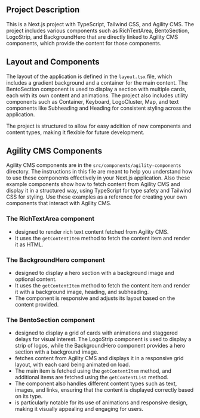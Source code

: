 
## Project Description
This is a Next.js project with TypeScript, Tailwind CSS, and Agility CMS.
The project includes various components such as RichTextArea, BentoSection, LogoStrip, and BackgroundHero that are directly linked to Agility CMS components, which provide the content for those components.

## Layout and Components
The layout of the application is defined in the `layout.tsx` file, which includes a gradient background and a container for the main content. The BentoSection component is used to display a section with multiple cards, each with its own content and animations.
The project also includes utility components such as Container, Keyboard, LogoCluster, Map, and text components like Subheading and Heading for consistent styling across the application.

The project is structured to allow for easy addition of new components and content types, making it flexible for future development.

## Agility CMS Components
Agility CMS components are in the `src/components/agility-components` directory.
The instructions in this file are meant to help you understand how to use these components effectively in your Next.js application.
Also these example components show how to fetch content from Agility CMS and display it in a structured way, using TypeScript for type safety and Tailwind CSS for styling.
Use these examples as a reference for creating your own components that interact with Agility CMS.

### The RichTextArea component
- designed to render rich text content fetched from Agility CMS.
- It uses the `getContentItem` method to fetch the content item and render it as HTML.

### The BackgroundHero component
- designed to display a hero section with a background image and optional content.
- It uses the `getContentItem` method to fetch the content item and render it with a background image, heading, and subheading.
- The component is responsive and adjusts its layout based on the content provided.

### The BentoSection component
- designed to display a grid of cards with animations and staggered delays for visual interest. The LogoStrip component is used to display a strip of logos, while the BackgroundHero component provides a hero section with a background image.
- fetches content from Agility CMS and displays it in a responsive grid layout, with each card being animated on load.
- The main item is fetched using the `getContentItem` method, and additional items are fetched using the `getContentList` method.
- The component also handles different content types such as text, images, and links, ensuring that the content is displayed correctly based on its type.
- is particularly notable for its use of animations and responsive design, making it visually appealing and engaging for users.


